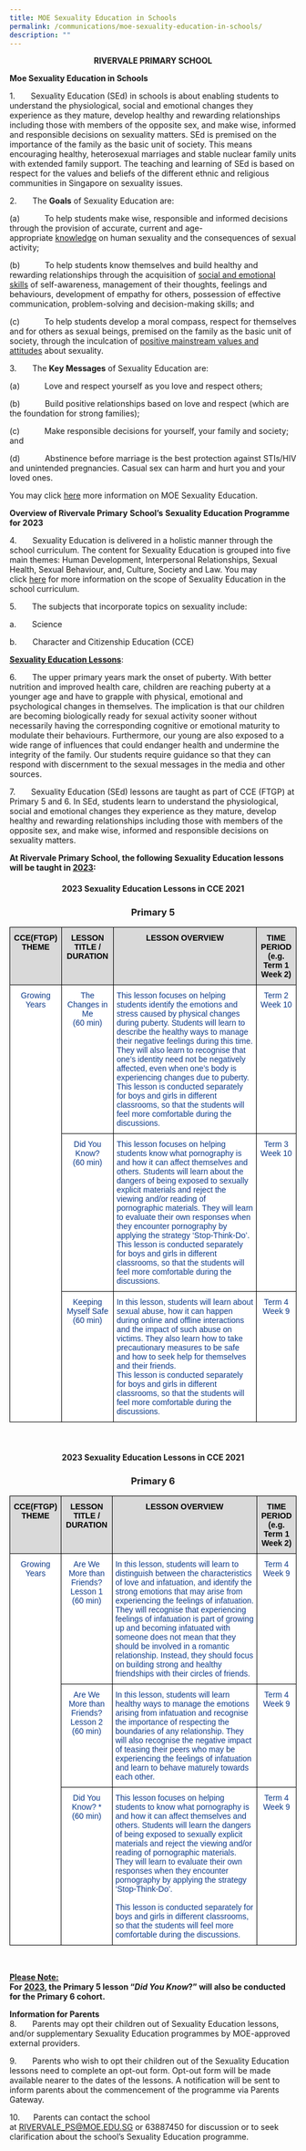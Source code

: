 ```yaml
---
title: MOE Sexuality Education in Schools
permalink: /communications/moe-sexuality-education-in-schools/
description: ""
---
```

<p style="text-align:center;"><b>RIVERVALE PRIMARY SCHOOL</b></p>

**Moe Sexuality Education in Schools**

1.       Sexuality Education (SEd) in schools is about enabling students to understand the physiological, social and emotional changes they experience as they mature, develop healthy and rewarding relationships including those with members of the opposite sex, and make wise, informed and responsible decisions on sexuality matters. SEd is premised on the importance of the family as the basic unit of society. This means encouraging healthy, heterosexual marriages and stable nuclear family units with extended family support. The teaching and learning of SEd is based on respect for the values and beliefs of the different ethnic and religious communities in Singapore on sexuality issues.

2.       The **Goals** of Sexuality Education are:

(a)           To help students make wise, responsible and informed decisions through the provision of accurate, current and age-appropriate <u>knowledge</u> on human sexuality and the consequences of sexual activity;

(b)           To help students know themselves and build healthy and rewarding relationships through the acquisition of <u>social and emotional skills</u> of self-awareness, management of their thoughts, feelings and behaviours, development of empathy for others, possession of effective communication, problem-solving and decision-making skills; and

(c)           To help students develop a moral compass, respect for themselves and for others as sexual beings, premised on the family as the basic unit of society, through the inculcation of <u>positive mainstream values and attitudes</u> about sexuality.

3.       The **Key Messages** of Sexuality Education are:

(a)           Love and respect yourself as you love and respect others;

(b)           Build positive relationships based on love and respect (which are the foundation for strong families);

(c)           Make responsible decisions for yourself, your family and society; and

(d)           Abstinence before marriage is the best protection against STIs/HIV and unintended pregnancies. Casual sex can harm and hurt you and your loved ones.

You may click [here](https://go.gov.sg/moe-sexuality-education) more information on MOE Sexuality Education.

**Overview of Rivervale Primary** **School’s** **Sexuality Education Programme for 2023**

4.       Sexuality Education is delivered in a holistic manner through the school curriculum. The content for Sexuality Education is grouped into five main themes: Human Development, Interpersonal Relationships, Sexual Health, Sexual Behaviour, and, Culture, Society and Law. You may click [here](https://go.gov.sg/moe-sexuality-education-scope) for more information on the scope of Sexuality Education in the school curriculum.

5.       The subjects that incorporate topics on sexuality include:

a.       Science

b.       Character and Citizenship Education (CCE)

**<u>Sexuality Education Lessons</u>**:

6.       The upper primary years mark the onset of puberty. With better nutrition and improved health care, children are reaching puberty at a younger age and have to grapple with physical, emotional and psychological changes in themselves. The implication is that our children are becoming biologically ready for sexual activity sooner without necessarily having the corresponding cognitive or emotional maturity to modulate their behaviours. Furthermore, our young are also exposed to a wide range of influences that could endanger health and undermine the integrity of the family. Our students require guidance so that they can respond with discernment to the sexual messages in the media and other sources.

7\.       Sexuality Education (SEd) lessons are taught as part of CCE (FTGP) at Primary 5 and 6. In SEd, students learn to understand the physiological, social and emotional changes they experience as they mature, develop healthy and rewarding relationships including those with members of the opposite sex, and make wise, informed and responsible decisions on sexuality matters. 

  

**At Rivervale Primary School, the following Sexuality Education lessons will be taught in <u>2023</u>:**

<h4 style="text-align:center;">2023 Sexuality Education Lessons in CCE 2021</h4>

<h3 style="text-align:center;">Primary 5</h3>

<style type="text/css">
.tg  {border-collapse:collapse;border-spacing:0;}
.tg td{border-color:black;border-style:solid;border-width:1px;font-family:Arial, sans-serif;font-size:14px;
  overflow:hidden;padding:10px 5px;word-break:normal;}
.tg th{border-color:black;border-style:solid;border-width:1px;font-family:Arial, sans-serif;font-size:14px;
  font-weight:normal;overflow:hidden;padding:10px 5px;word-break:normal;}
.tg .tg-vlyg{background-color:#D9D9D9;color:#0C3989;font-weight:bold;text-align:center;vertical-align:top}
.tg .tg-u2s6{background-color:#FFF;color:#0C3989;text-align:center;vertical-align:top}
.tg .tg-vvbc{background-color:#FFF;color:#0C3989;text-align:left;vertical-align:top}
</style>
<table class="tg">
<thead>
  <tr>
    <th class="tg-vlyg"><span style="color:black">CCE(FTGP) THEME</span></th>
    <th class="tg-vlyg"><span style="color:black">LESSON TITLE / DURATION</span></th>
    <th class="tg-vlyg"><span style="color:black">LESSON OVERVIEW</span></th>
    <th class="tg-vlyg"><span style="color:black">TIME PERIOD</span><br><span style="color:black">(e.g. Term 1 Week 2)</span></th>
  </tr>
</thead>
<tbody>
  <tr>
    <td class="tg-u2s6" rowspan="3">Growing Years</td>
    <td class="tg-u2s6">The Changes in Me<br>(60 min)</td>
    <td class="tg-vvbc">This lesson focuses on helping students identify the emotions and stress caused by physical changes during puberty. Students will learn to describe the healthy ways to manage their negative feelings during this time. They will also learn to recognise that one’s identity need not be negatively affected, even when one’s body is experiencing changes due to puberty.<br>This lesson is conducted separately for boys and girls in different classrooms, so that the students will feel more comfortable during the discussions.</td>
    <td class="tg-u2s6">Term 2 Week 10</td>
  </tr>
  <tr>
    <td class="tg-u2s6"> Did You Know?<br>(60 min)<br> </td>
    <td class="tg-vvbc">This lesson focuses on helping students know what pornography is and how it can affect themselves and others. Students will learn about the dangers of being exposed to sexually explicit materials and reject the viewing and/or reading of pornographic materials. They will learn to evaluate their own responses when they encounter pornography by applying the strategy ‘Stop-Think-Do’.<br>This lesson is conducted separately for boys and girls in different classrooms, so that the students will feel more comfortable during the discussions.</td>
    <td class="tg-u2s6">Term 3 Week 10</td>
  </tr>
  <tr>
    <td class="tg-u2s6">Keeping Myself Safe<br>(60 min)<br> </td>
    <td class="tg-vvbc">In this lesson, students will learn about sexual abuse, how it can happen during online and offline interactions and the impact of such abuse on victims. They also learn how to take precautionary measures to be safe and how to seek help for themselves and their friends.<br>This lesson is conducted separately for boys and girls in different classrooms, so that the students will feel more comfortable during the discussions.</td>
    <td class="tg-u2s6">Term 4 Week 9</td>
  </tr>
</tbody>
</table><br>

<h4 style="text-align:center;">2023 Sexuality Education Lessons in CCE 2021</h4>

<h3 style="text-align:center;">Primary 6</h3>

<style type="text/css">
.tg  {border-collapse:collapse;border-spacing:0;}
.tg td{border-color:black;border-style:solid;border-width:1px;font-family:Arial, sans-serif;font-size:14px;
  overflow:hidden;padding:10px 5px;word-break:normal;}
.tg th{border-color:black;border-style:solid;border-width:1px;font-family:Arial, sans-serif;font-size:14px;
  font-weight:normal;overflow:hidden;padding:10px 5px;word-break:normal;}
.tg .tg-vlyg{background-color:#D9D9D9;color:#0C3989;font-weight:bold;text-align:center;vertical-align:top}
.tg .tg-u2s6{background-color:#FFF;color:#0C3989;text-align:center;vertical-align:top}
.tg .tg-vvbc{background-color:#FFF;color:#0C3989;text-align:left;vertical-align:top}
</style>
<table class="tg">
<thead>
  <tr>
    <th class="tg-vlyg"><span style="color:black">CCE(FTGP) THEME</span></th>
    <th class="tg-vlyg"><span style="color:black">LESSON TITLE / DURATION</span></th>
    <th class="tg-vlyg"><span style="color:black">LESSON OVERVIEW</span></th>
    <th class="tg-vlyg"><span style="color:black">TIME PERIOD</span><br><span style="color:black">(e.g. Term 1 Week 2)</span></th>
  </tr>
</thead>
<tbody>
  <tr>
    <td class="tg-u2s6" rowspan="3">Growing Years</td>
    <td class="tg-u2s6">Are We More than Friends?<br>Lesson 1<br>(60 min)</td>
    <td class="tg-vvbc">In this lesson, students will learn to distinguish between the characteristics of love and infatuation, and identify the strong emotions that may arise from experiencing the feelings of infatuation. They will recognise that experiencing feelings of infatuation is part of growing up and becoming infatuated with someone does not mean that they should be involved in a romantic relationship. Instead, they should focus on building strong and healthy friendships with their circles of friends.</td>
    <td class="tg-u2s6">Term 4 Week 9</td>
  </tr>
  <tr>
    <td class="tg-u2s6">Are We More than Friends?<br>Lesson 2<br>(60 min)</td>
    <td class="tg-vvbc">In this lesson, students will learn healthy ways to manage the emotions arising from infatuation and recognise the importance of respecting the boundaries of any relationship. They will also recognise the negative impact of teasing their peers who may be experiencing the feelings of infatuation and learn to behave maturely towards each other.</td>
    <td class="tg-u2s6">Term 4 Week 9</td>
  </tr>
  <tr>
    <td class="tg-u2s6">Did You Know? *<br>(60 min)<br> <br> </td>
    <td class="tg-vvbc">This lesson focuses on helping students to know what pornography is and how it can affect themselves and others. Students will learn the dangers of being exposed to sexually explicit materials and reject the viewing and/or reading of pornographic materials. They will learn to evaluate their own responses when they encounter pornography by applying the strategy ‘Stop-Think-Do’.<br> <br>This lesson is conducted separately for boys and girls in different classrooms, so that the students will feel more comfortable during the discussions.</td>
    <td class="tg-u2s6">Term 4 Week 9</td>
  </tr>
</tbody>
</table><br>

**<u>Please Note:</u>** <br>
**For <u>2023</u>, the Primary 5 lesson “_Did You Know_?” will also be conducted for the Primary 6 cohort.**

**Information for Parents** <br>
8.       Parents may opt their children out of Sexuality Education lessons, and/or supplementary Sexuality Education programmes by MOE-approved external providers.

9.       Parents who wish to opt their children out of the Sexuality Education lessons need to complete an opt-out form. Opt-out form will be made available nearer to the dates of the lessons. A notification will be sent to inform parents about the commencement of the programme via Parents Gateway.

10.      Parents can contact the school at [RIVERVALE\_PS@MOE.EDU.SG](mailto:RIVERVALE_PS@MOE.EDU.SG) or 63887450 for discussion or to seek clarification about the school’s Sexuality Education programme.